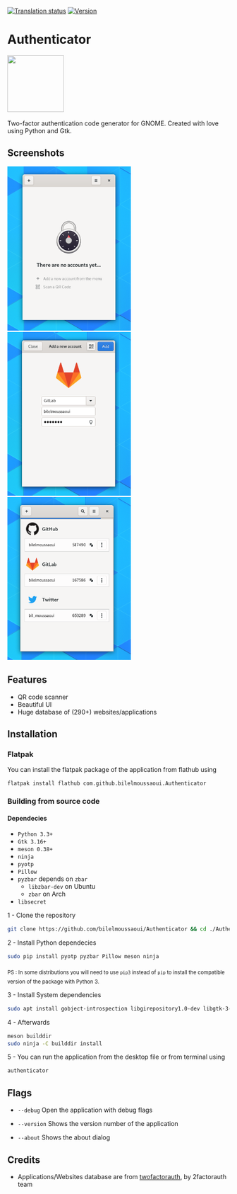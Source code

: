 [![Translation status](https://hosted.weblate.org/widgets/authenticator/-/svg-badge.svg)](https://hosted.weblate.org/engage/authenticator/?utm_source=widget) [![Version](https://img.shields.io/badge/version-0.2.1-green.svg)](https://github.com/bilelmoussaoui/Authenticator/releases)

# Authenticator
<img src="https://raw.githubusercontent.com/bilelmoussaoui/Authenticator/master/data/icons/hicolor/256x256/apps/com.github.bilelmoussaoui.Authenticator.png" width="128" height="128" />
<p>Two-factor authentication code generator for GNOME. Created with love using Python and Gtk.</p>

## Screenshots

<img src="data/screenshots/screenshot1.png" width="280" /> <img src="data/screenshots/screenshot2.png" width="280" /> <img src="data/screenshots/screenshot3.png" width="280" />

## Features

- QR code scanner
- Beautiful UI
- Huge database of (290+) websites/applications

## Installation

### Flatpak
You can install the flatpak package of the application from flathub using
```
flatpak install flathub com.github.bilelmoussaoui.Authenticator
```


### Building from source code
#### Dependecies

- `Python 3.3+`
- `Gtk 3.16+`
- `meson 0.38+`
- `ninja`
- `pyotp`
- `Pillow`
- `pyzbar` depends on `zbar`
  - `libzbar-dev` on Ubuntu
  - `zbar` on Arch
- `libsecret`

1 - Clone the repository

```bash
git clone https://github.com/bilelmoussaoui/Authenticator && cd ./Authenticator
```

2 - Install Python dependecies

```bash
sudo pip install pyotp pyzbar Pillow meson ninja
```

<sub>PS : In some distributions you will need to use `pip3` instead of `pip` to install the compatible version of the package with Python 3.</sub> <br>

3 - Install System dependencies

```bash
sudo apt install gobject-introspection libgirepository1.0-dev libgtk-3-dev
```

4 - Afterwards

```bash
meson builddir
sudo ninja -C builddir install
```

5 - You can run the application from the desktop file or from terminal using
```bash
authenticator
```

## Flags

- `--debug`
  Open the application with debug flags

- `--version`
  Shows the version number of the application

- `--about`
  Shows the about dialog



## Credits

- Applications/Websites database are from [twofactorauth](https://github.com/2factorauth/twofactorauth), by 2factorauth team

